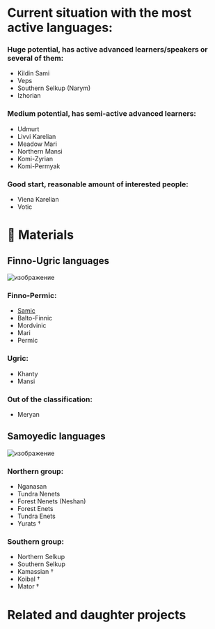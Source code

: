 # Current situation with the most active languages:
### Huge potential, has active advanced learners/speakers or several of them:
- Kildin Sami
- Veps
- Southern Selkup (Narym)
- Izhorian
### Medium potential, has semi-active advanced learners:
- Udmurt
- Livvi Karelian
- Meadow Mari
- Northern Mansi
- Komi-Zyrian
- Komi-Permyak
### Good start, reasonable amount of interested people:
- Viena Karelian
- Votic

# 📖 Materials
## Finno-Ugric languages
![изображение](https://github.com/JustARyo/UralicsOfRussia/assets/31369233/5e423f7d-78ae-449d-a289-2c711e702d1e)
### Finno-Permic:
- [Samic](https://github.com/JustARyo/UralicsOfRussia/blob/main/materials/Finno-Ugric%20branch/Sami.md)
- Balto-Finnic
- Mordvinic
- Mari
- Permic

### Ugric:
- Khanty
- Mansi
  
### Out of the classification:
- Meryan

## Samoyedic languages
![изображение](https://github.com/JustARyo/UralicsOfRussia/assets/31369233/edbd4326-ea3a-4d54-9dec-1159e5d54908)
### Northern group:
- Nganasan
- Tundra Nenets
- Forest Nenets (Neshan)
- Forest Enets
- Tundra Enets
- Yurats †

### Southern group:
- Northern Selkup
- Southern Selkup
- Kamassian †
- Koibal †
- Mator †

# Related and daughter projects
